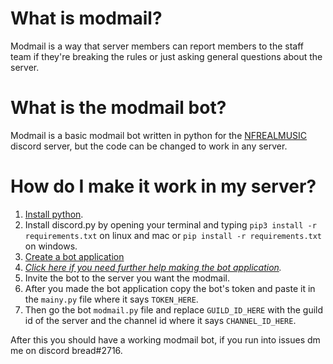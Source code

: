 # What is modmail?
Modmail is a way that server members can report members to the staff team if they're breaking the rules or just asking general questions about the server.

# What is the modmail bot?
Modmail is a basic modmail bot written in python for the [NFREALMUSIC](https://discord.gg/cuaQKJrmQt) discord server, but the code can be changed to work in any server.

# How do I make it work in my server?

1. [Install python](https://python.org/).
2. Install discord.py by opening your terminal and typing `pip3 install -r requirements.txt` on linux and mac or `pip install -r requirements.txt` on windows.
3. [Create a bot application](https://discord.com/developers/docs/game-sdk/applications)
4. *[Click here if you need further help making the bot application](https://discordpy.readthedocs.io/en/stable/discord.html).*
5. Invite the bot to the server you want the modmail.
6. After you made the bot application copy the bot's token and paste it in the `mainy.py` file where it says `TOKEN_HERE`.
7. Then go the bot `modmail.py` file and replace `GUILD_ID_HERE` with the guild id of the server and the channel id where it says `CHANNEL_ID_HERE`.

After this you should have a working modmail bot, if you run into issues dm me on discord bread#2716.
